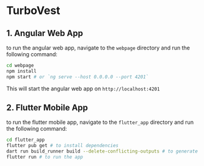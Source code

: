 # TurboVest

## 1. Angular Web App

to run the angular web app, navigate to the `webpage` directory and run the following command:

```bash
cd webpage
npm install
npm start # or `ng serve --host 0.0.0.0 --port 4201`
```

This will start the angular web app on `http://localhost:4201`

## 2. Flutter Mobile App

to run the flutter mobile app, navigate to the `flutter_app` directory and run the following command:

```bash
cd flutter_app
flutter pub get # to install dependencies
dart run build_runner build --delete-conflicting-outputs # to generate code
flutter run # to run the app
```
